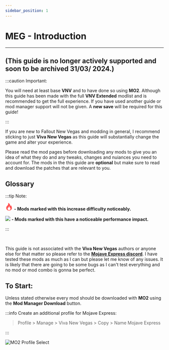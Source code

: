 ```yaml
---
sidebar_position: 1
---
```


# MEG - Introduction

---

## (This guide is no longer actively supported and soon to be archived 31/03/ 2024.)

:::caution Important:

You will need at least base **VNV** and to have done so using **MO2**. Although this guide has been made with the full **VNV Extended** modlist and is recommended to get the full experience. If you have used another guide or mod manager support will not be given. A **new save** will be required for this guide!

:::

If you are new to Fallout New Vegas and modding in general, I recommend sticking to just **Viva New Vegas** as this guide will substantially change the game and alter your experience.

Please read the mod pages before downloading any mods to give you an idea of what they do and any tweaks, changes and nuiances you need to account for. The mods in the this guide are **optional** but make sure to read and download the patches that are relevant to you. 

## Glossary

:::tip Note:

![](../static/img/Difficulty.png) **- Mods marked with this increase difficulty noticeably.**

![](../static/img/Performance.png) **- Mods marked with this have a noticeable performance impact.**

:::

<br />

This guide is not associated with the **Viva New Vegas** authors or anyone else for that matter so please refer to the **[Mojave Express discord](https://discord.gg/6brK3Pb8gR)**. I have tested these mods as much as I can but please let me know of any issues. It is likely that there are going to be some bugs as I can't test everything and no mod or mod combo is gonna be perfect.

## To Start:

Unless stated otherwise every mod should be downloaded with **MO2** using the **Mod Manager Download** button.

:::info Create an additional profile for Mojave Express:

> Profile > Manage > Viva New Vegas > Copy > Name Mojave Express

:::


![MO2 Profile Select](../static/img/MO2NewProfile.png)


